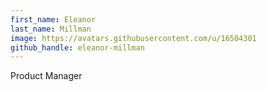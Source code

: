 ```yaml
---
first_name: Eleanor
last_name: Millman
image: https://avatars.githubusercontent.com/u/16504301
github_handle: eleanor-millman
---
```

Product Manager
